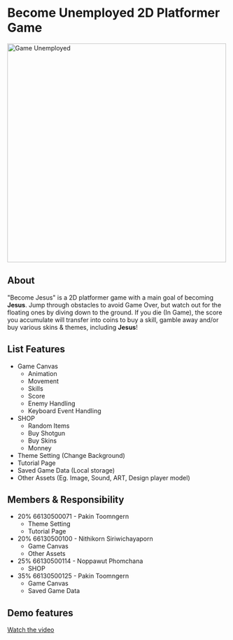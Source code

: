 # Become Unemployed 2D Platformer Game 

<img src="https://github.com/user-attachments/assets/1a4d0996-0ed6-4f85-a7e7-e12ac35b3322" alt="Game Unemployed" width="500" />

## About
"Become Jesus" is a 2D platformer game with a main goal of becoming **Jesus**. Jump through obstacles to avoid Game Over, but watch out for the floating ones by diving down to the ground. If you die (In Game), the score you accumulate will transfer into coins to buy a skill, gamble away and/or buy various skins & themes, including **Jesus**!

## List Features
- Game Canvas
  - Animation
  - Movement
  - Skills
  - Score
  - Enemy Handling
  - Keyboard Event Handling
- SHOP
  - Random Items
  - Buy Shotgun
  - Buy Skins
  - Monney
- Theme Setting (Change Background)
- Tutorial Page
- Saved Game Data (Local storage)
- Other Assets (Eg. Image, Sound, ART, Design player model)

## Members & Responsibility
- 20% 66130500071 - Pakin Toomngern
  - Theme Setting
  - Tutorial Page
- 20% 66130500100 - Nithikorn Siriwichayaporn
  - Game Canvas
  - Other Assets
- 25% 66130500114 - Noppawut Phomchana
  - SHOP
- 35% 66130500125 - Pakin Toomngern
  - Game Canvas
  - Saved Game Data

## Demo features
[Watch the video](https://drive.google.com/file/d/YOUR_VIDEO_ID/view)

